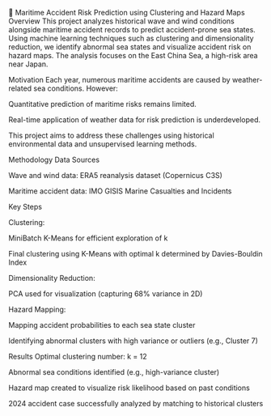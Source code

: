 🌊 Maritime Accident Risk Prediction using Clustering and Hazard Maps
Overview
This project analyzes historical wave and wind conditions alongside maritime accident records to predict accident-prone sea states. Using machine learning techniques such as clustering and dimensionality reduction, we identify abnormal sea states and visualize accident risk on hazard maps. The analysis focuses on the East China Sea, a high-risk area near Japan.

Motivation
Each year, numerous maritime accidents are caused by weather-related sea conditions. However:

Quantitative prediction of maritime risks remains limited.

Real-time application of weather data for risk prediction is underdeveloped.

This project aims to address these challenges using historical environmental data and unsupervised learning methods.

Methodology
Data Sources

Wave and wind data: ERA5 reanalysis dataset (Copernicus C3S)

Maritime accident data: IMO GISIS Marine Casualties and Incidents

Key Steps

Clustering:

MiniBatch K-Means for efficient exploration of k

Final clustering using K-Means with optimal k determined by Davies-Bouldin Index

Dimensionality Reduction:

PCA used for visualization (capturing 68% variance in 2D)

Hazard Mapping:

Mapping accident probabilities to each sea state cluster

Identifying abnormal clusters with high variance or outliers (e.g., Cluster 7)

Results
Optimal clustering number: k = 12

Abnormal sea conditions identified (e.g., high-variance cluster)

Hazard map created to visualize risk likelihood based on past conditions

2024 accident case successfully analyzed by matching to historical clusters
